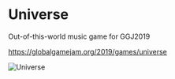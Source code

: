 # Universe
Out-of-this-world music game for GGJ2019

https://globalgamejam.org/2019/games/universe

![Universe](https://ggj.s3.amazonaws.com/styles/game_sidebar__wide/featured_image/2019/01/260612/cover_0.png?itok=y9wSe0ZK&timestamp=1548617479)
